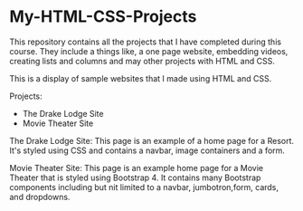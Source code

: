 # My-HTML-CSS-Projects

This repository contains all the projects that I have completed during this course. They include a things like, a one page website, embedding videos, creating lists and columns  and may other projects with HTML and CSS.

This is a display of sample websites that I made using HTML and CSS.

Projects:

- The Drake Lodge Site
- Movie Theater Site

The Drake Lodge Site:
This page is an example of a home page for a Resort. It's styled using CSS and contains a navbar, image containers and a form.

Movie Theater Site:
This page is an example home page for a Movie Theater that is styled using Bootstrap 4. It contains many Bootstrap components including but nit limited to a navbar, jumbotron,form, cards, and dropdowns.   

